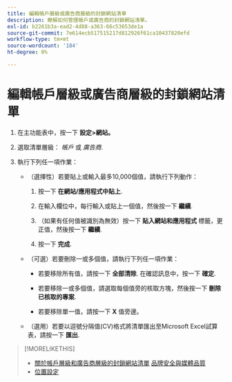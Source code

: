```yaml
---
title: 編輯帳戶層級或廣告商層級的封鎖網站清單
description: 瞭解如何管理帳戶或廣告商的封鎖網站清單。
exl-id: b2261b3a-ead2-4d88-a363-66c53653de1a
source-git-commit: 7e614ecb517515217d812926f61ca10437820efd
workflow-type: tm+mt
source-wordcount: '184'
ht-degree: 0%

---
```


# 編輯帳戶層級或廣告商層級的封鎖網站清單

1. 在主功能表中，按一下 **設定>網站。**

1. 選取清單層級： *帳戶* 或 *廣告商*.

1. 執行下列任一項作業：

   * （選擇性）若要貼上或輸入最多10,000個值，請執行下列動作：

      1. 按一下 **在網站/應用程式中貼上**.

      1. 在輸入欄位中，每行輸入或貼上一個值，然後按一下 **繼續**.

      1. （如果有任何值被識別為無效）按一下 **貼入網站和應用程式** 標籤，更正值，然後按一下 **繼續**.

      1. 按一下 **完成**.
   * （可選）若要刪除一或多個值，請執行下列任一項作業：

      * 若要移除所有值，請按一下 **全部清除**. 在確認訊息中，按一下 **確定**.

      * 若要移除一或多個值，請選取每個值旁的核取方塊，然後按一下 **刪除已核取的專案**.

      * 若要移除單一值，請按一下 **X** 值旁邊。
   * （選用）若要以逗號分隔值(CV)格式將清單匯出至Microsoft Excel試算表，請按一下 **匯出**.



>[!MORELIKETHIS]
>
>* [關於帳戶層級和廣告商層級的封鎖網站清單](/help/dsp/admin/blocked-sites-list-about.md)
   > [品牌安全與媒體品質](/help/dsp/introduction/features/brand-safety-media-quality.md)
>* [位置設定](/help/dsp/campaign-management/placements/placement-settings.md)

